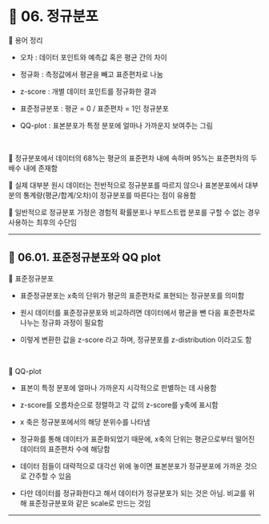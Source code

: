 # 🎰 06. 정규분포  

🎲 용어 정리  

- 오차 : 데이터 포인트와 예측값 혹은 평균 간의 차이  
   
- 정규화 : 측정값에서 평균을 빼고 표준편차로 나눔  
   
- z-score : 개별 데이터 포인트를 정규화한 결과  
   
- 표준정규분포 : 평균 = 0 / 표준편차 = 1인 정규분포  
   
- QQ-plot : 표본분포가 특정 분포에 얼마나 가까운지 보여주는 그림  
   
<br>  

🎲 정규분포에서 데이터의 68%는 평균의 표준편차 내에 속하며 95%는 표준편차의 두 배수 내에 존재함  

🎲 실제 대부분 원시 데이터는 전반적으로 정규분포를 따르지 않으나 표본분포에서 대부분의 통계량(평균/합계/오차)이 정규분포를 따른다는 점이 유용함  

🎲 일반적으로 정규분포 가정은 경험적 확률분포나 부트스트랩 분포를 구할 수 없는 경우 사용하는 최후의 수단임  

***  

## 🎰 06.01. 표준정규분포와 QQ plot  

🎲 표준정규분포  


- 표준정규분포는 x축의 단위가 평균의 표준편차로 표현되는 정규분포를 의미함  
   
- 원시 데이터를 표준정규분포와 비교하려면 데이터에서 평균을 뺀 다음 표준편차로 나누는 정규화 과정이 필요함  
   
- 이렇게 변환한 값을 z-score 라고 하며, 정규분포를 z-distribution 이라고도 함  
   
<br>  

🎲 QQ-plot  

- 표본이 특정 분포에 얼마나 가까운지 시각적으로 판별하는 데 사용함  
   
- z-score를 오름차순으로 정렬하고 각 값의 z-score를 y축에 표시함  
   
- x 축은 정규분포에서의 해당 분위수를 나타냄  
   
- 정규화를 통해 데이터가 표준화되었기 때문에, x축의 단위는 평균으로부터 떨어진 데이터의 표준편차 수에 해당함  
   
- 데이터 점들이 대략적으로 대각선 위에 놓이면 표본분포가 정규분포에 가까운 것으로 간주할 수 있음  
   
   
- 다만 데이터를 정규화한다고 해서 데이터가 정규분포가 되는 것은 아님. 비교를 위해 표준정규분포와 같은 scale로 만드는 것임  
 
***  



